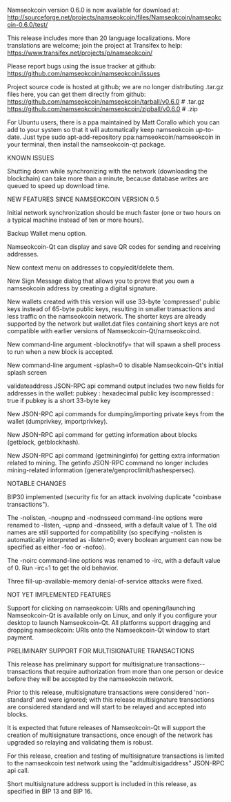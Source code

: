 Namseokcoin version 0.6.0 is now available for download at:
http://sourceforge.net/projects/namseokcoin/files/Namseokcoin/namseokcoin-0.6.0/test/

This release includes more than 20 language localizations.
More translations are welcome; join the
project at Transifex to help:
https://www.transifex.net/projects/p/namseokcoin/

Please report bugs using the issue tracker at github:
https://github.com/namseokcoin/namseokcoin/issues

Project source code is hosted at github; we are no longer
distributing .tar.gz files here, you can get them
directly from github:
https://github.com/namseokcoin/namseokcoin/tarball/v0.6.0  # .tar.gz
https://github.com/namseokcoin/namseokcoin/zipball/v0.6.0  # .zip

For Ubuntu users, there is a ppa maintained by Matt Corallo which
you can add to your system so that it will automatically keep
namseokcoin up-to-date.  Just type
sudo apt-add-repository ppa:namseokcoin/namseokcoin
in your terminal, then install the namseokcoin-qt package.


KNOWN ISSUES

Shutting down while synchronizing with the network
(downloading the blockchain) can take more than a minute,
because database writes are queued to speed up download
time.


NEW FEATURES SINCE NAMSEOKCOIN VERSION 0.5

Initial network synchronization should be much faster
(one or two hours on a typical machine instead of ten or more
hours).

Backup Wallet menu option.

Namseokcoin-Qt can display and save QR codes for sending
and receiving addresses.

New context menu on addresses to copy/edit/delete them.

New Sign Message dialog that allows you to prove that you
own a namseokcoin address by creating a digital
signature.

New wallets created with this version will
use 33-byte 'compressed' public keys instead of
65-byte public keys, resulting in smaller
transactions and less traffic on the namseokcoin
network. The shorter keys are already supported
by the network but wallet.dat files containing
short keys are not compatible with earlier
versions of Namseokcoin-Qt/namseokcoind.

New command-line argument -blocknotify=<command>
that will spawn a shell process to run <command> 
when a new block is accepted.

New command-line argument -splash=0 to disable
Namseokcoin-Qt's initial splash screen

validateaddress JSON-RPC api command output includes
two new fields for addresses in the wallet:
pubkey : hexadecimal public key
iscompressed : true if pubkey is a short 33-byte key

New JSON-RPC api commands for dumping/importing
private keys from the wallet (dumprivkey, importprivkey).

New JSON-RPC api command for getting information about
blocks (getblock, getblockhash).

New JSON-RPC api command (getmininginfo) for getting
extra information related to mining. The getinfo
JSON-RPC command no longer includes mining-related
information (generate/genproclimit/hashespersec).



NOTABLE CHANGES

BIP30 implemented (security fix for an attack involving
duplicate "coinbase transactions").

The -nolisten, -noupnp and -nodnsseed command-line
options were renamed to -listen, -upnp and -dnsseed,
with a default value of 1. The old names are still
supported for compatibility (so specifying -nolisten
is automatically interpreted as -listen=0; every
boolean argument can now be specified as either
-foo or -nofoo).

The -noirc command-line options was renamed to
-irc, with a default value of 0. Run -irc=1 to
get the old behavior.

Three fill-up-available-memory denial-of-service
attacks were fixed.


NOT YET IMPLEMENTED FEATURES

Support for clicking on namseokcoin: URIs and
opening/launching Namseokcoin-Qt is available only on Linux,
and only if you configure your desktop to launch
Namseokcoin-Qt. All platforms support dragging and dropping
namseokcoin: URIs onto the Namseokcoin-Qt window to start
payment.


PRELIMINARY SUPPORT FOR MULTISIGNATURE TRANSACTIONS

This release has preliminary support for multisignature
transactions-- transactions that require authorization
from more than one person or device before they
will be accepted by the namseokcoin network.

Prior to this release, multisignature transactions
were considered 'non-standard' and were ignored;
with this release multisignature transactions are
considered standard and will start to be relayed
and accepted into blocks.

It is expected that future releases of Namseokcoin-Qt
will support the creation of multisignature transactions,
once enough of the network has upgraded so relaying
and validating them is robust.

For this release, creation and testing of multisignature
transactions is limited to the namseokcoin test network using
the "addmultisigaddress" JSON-RPC api call.

Short multisignature address support is included in this
release, as specified in BIP 13 and BIP 16.
